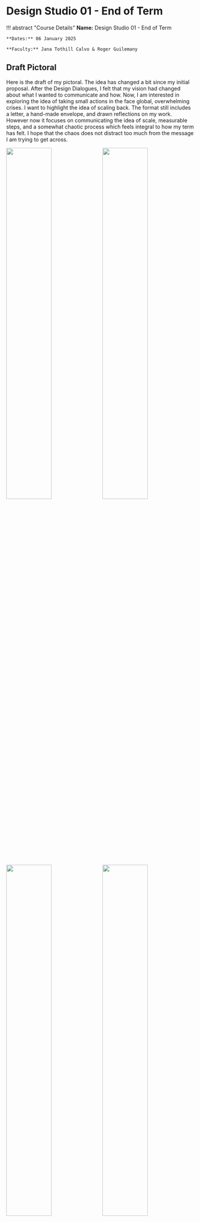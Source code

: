 # Design Studio 01 - End of Term

!!! abstract "Course Details"
    **Name:** Design Studio 01 - End of Term

    **Dates:** 06 January 2025 

    **Faculty:** Jana Tothill Calvo & Roger Guilemany

## Draft Pictoral 

Here is the draft of my pictoral. The idea has changed a bit since my initial proposal. After the Design Dialogues, I felt that my vision had changed about what I wanted to communicate and how. Now, I am interested in exploring the idea of taking small actions in the face global, overwhelming crises. I want to highlight the idea of scaling back. The format still includes a letter,  a hand-made envelope, and drawn reflections on my work. However now it focuses on communicating the idea of scale, measurable steps, and a somewhat chaotic process which feels integral to how my term has felt. I hope that the chaos does not distract too much from the message I am trying to get across. 

<!-- Slideshow container -->
<div class="slideshow-container">

  <!-- Full-width images with number and caption text -->
  <div class="mySlides fade">
    <img src="../../../images/term1/designstudio/endOfTerm/IMG_5035.jpeg" style="width:49%">
    <img src="../../../images/term1/designstudio/endOfTerm/IMG_5036.jpeg" style="float:right;width:49%">
  </div>

  <div class="mySlides fade">
    <img src="../../../images/term1/designstudio/endOfTerm/IMG_5037.jpeg" style="width:49%">
    <img src="../../../images/term1/designstudio/endOfTerm/IMG_5038.jpeg" style="float:right;width:49%">
  </div>

  <div class="mySlides fade">
    <img src="../../../images/term1/designstudio/endOfTerm/IMG_5039.jpeg" style="width:49%">
    <img src="../../../images/term1/designstudio/endOfTerm/IMG_5040.jpeg" style="float:right;width:49%">
  </div>

  <div class="mySlides fade">
    <img src="../../../images/term1/designstudio/endOfTerm/IMG_5041.jpeg" style="width:49%">
    <img src="../../../images/term1/designstudio/endOfTerm/IMG_5042.jpeg" style="float:right;width:49%">
  </div>


  <!-- Next and previous buttons -->
  <a class="prev" onclick="plusSlides(-1)">&#10094;</a>
  <a class="next" onclick="plusSlides(1)">&#10095;</a>
</div>

<!-- The dots/circles -->
<div style="text-align:center">
  <span class="dot" onclick="currentSlide(1)"></span>
  <span class="dot" onclick="currentSlide(2)"></span>
  <span class="dot" onclick="currentSlide(3)"></span>
  <span class="dot" onclick="currentSlide(4)"></span>
</div>

### The text of the letter

Dear Reader, 																				

I hope you are doing well and not thinking too much about the current state of affairs. Here’s the thing, we live in a world in crisis, which is overwhelming and scary. There is a global climate emergency perpetrated by over-consumption, over-production, and massive amounts of waste, all driven by the a constant drive for more. This crisis on its own would be enough to make anyone lose hope, but it has fueled and is fueled by other crises like global conflicts, resource and economic inequality, loss of local community support, and a collective focus on simultaneously numbing ourselves to the suffering while constantly being bombarded with information specifically chosen by algorithms to keep us in a state of panic, fear, and division. So, all that said, dear reader, to combat this, let’s try to focus on ourselves and our small impacts, shall we? 

What pieces of our lives can we pour energy into to make life better? What actions can we take to foster kindness and support in our communities? The world is big, too big to address all of it, so what can we do to have a local impact? What can we do to fight back against algorithms and corporations telling us what to desire, how to feel, and what to think? 

Amidst all these overwhelming questions, my head is spinning and I am getting stuck. So, to combat that, I have attempted to take small, tentative steps towards testing my impact. Contained in this envelope is what I have tried so far. These are my attempts at responding in minute, measured, investigative ways to the crises while maintaining most of my sanity. It is a mess, like my feelings about this work. Perhaps it could also serve, dear reader, as a guide for your own reflection and practice, if you choose to take up the mantel. 

So, dear reader, I hope this letter finds you well and maybe, just for a moment, you will pause, step back, and examine your own choices. Maybe, just for a moment, you will really actively choose care, for yourself, your community, for our world. At least that is my hope. 

All the best, 

Lucretia Field 

## Images from Term 


## Design Space Progression 

### First Design Space 
![Design Space 01](../../images/term1/designstudio/DesignSpaceOverview_01.png)

### Pydigital Design Space  
![Design Space 01](../../images/term1/designstudio/DesignSpaceOverview_03.jpeg)

## Simplified Digital Design Space for Design Dialogue 
![Design Space 01](../../images/term1/designstudio/DesignSpaceOverview_06.png)


## Reflections from Design Dialogue 

I think somewhere along the way, I lost my direction again. I think I got caught up in the deadline of the design dialogue and the exhaustion from so much energy spent thinking as part of this program. Somewhere in the past few months between sort of finding direction and now, I lost it again. 

At the design dialogue, I was challenged to explain why I had the display I had. The bows that I had made served very little purpose in the long run and the challenge I received was "why?" but with the followup question of, you made something that was recyclable into something that is not recyclable, so what was your reason? There has to have been a strong reason why I did this then. Unfortunately, I wasn't able to give one, because I had gotten wrapped up (pun not intended) in the concept I had started down, without necessarily knowing what the why was. 

So, I think going forward, I have to figure out how to find my stronger reasons, to have stronger convictions, even if I might be wrong, but be able to explain them at least. 

I need to dig deeper into my first person perspective and stop trying to lecture. This design dialogue became too much about conversations - but I wasn't even recording those conversations very well, so, how do I change that for the future? Should all the conversations be recorded and I'll have to go back through them by hand, or is there a different thing I want to get out of these dialogues? Perhaps the path I have been on is not the right one. It helps to know that now, I guess. 

But what does the next term look like now? Do I build a community, if so, how? If I am thinking of going back to the US after this program, then what is the value of building a community here? 

So, with those questions still unanswered, what are the skills I want to learn next term? 

I want to use certain fabrication tools more: 

    - CNC - learn to make bigger things - more solid things. Will need to have a reason why, or I can just make things to learn the skills 
    - Lasercut - want to learn to develop quicker and try things more quickly and modularly 
    - How the superlab runs, I want to engage more with the people who run it and learn what things they need to do. Learn how a maker space works 

Things I want to do in general: 

    - Experiment with biomaterials - ask Salvador maybe 
    - Grow plants - can we do garden things on the roof or at Valldaura - automation, can I actually use the 'Grow Organic' project experience somehow? 
    - Kombucha - with Kevin 
    - Spirulina - with Kevin?
    - Cashew cheese - with Kevin? 
    - Make a fume extractor for the classroom from an old fan in the machine paradox box 


People I want to engage with more: 
    - Fab Lab people 
        - Josep and Dani 
        - Julia and Jessica 
        - Fab City people - I want to understand this 
    - People from other programs 
        - Atticus at Valldaura 
        - Salvador in AI 



Things in general, look into existing systems and things that work, see if there are ways to learn those, use those, 'scale' them although not necessarily in a capitalistic way 

Okay, some less happy thoughts: 

Am I just too much of a follower to be good at this? 
Are my own convictions or values or ideas too nebulous? When I am trying to figure these things out, do I get too committed to a single idea because it feels real in the moment, but then I don't examine things.
Why would I make a community here if I'm just going to move? But can I afford not to? 
Do I have too much trouble following through with plans to be in charge of something like this? 


So, where am I now? 
Still annoyed about consumerism, but what right do I have to tell anyone else what to do when I'm on a high horse of superiority. Also, I'm coming from a place of privilege and while I may recognize it, I haven't done much to learn about others or give context to the questions I still have. 
In general, I still have so many questions, too many to follow up on or with. 

So, from a first person perspective, what am I interested in? 

    - I want to know what happens when we switch algorithms 
        - prototype by switching with someone you actually know - physically switch phones or youtube accounts?
        - as you use someone else's algorithm, you would be changing theirs, potentially, depending on how it works 
        - just playing certain videos on the same wifi can influence what videos get shown too - how can we play with that? 
        - but the real crux is how do you get to switch with someone hwo you don't already overlap with?
        - is there a way to see the algorithms? 

    - What data does google actually have on me, or any other big company for that matter? 
        - look into ways to get that information 
        - Why? = because it feels scary, it feels like I want to be able to wrap my head around what corporations actually know about me 
        - How are the manipulating me? And everyone else?

    - How do we actually verify things? 
        - I think this is something I have been thinking about for a while, how do we know what gets recycled or composted or anything else? 
        - How do we know our data is being used, that we're being manipulated? 

    Maybe it's less about increasing friction and more about increasing transparency and understanding? 

    - show what the impact of your Amazon purchase will actually be somehow or your query on ChatGPT or why you are being shown a specific video. What if it is less about making it harder to buy new, but instead is about making it easier to know what you are buying. Digital material passports... but here's the thing, I don't want to write code, I don't want to mess with blockchain, I want to make things with my hands, sew, sculpt, create in those ways. So... once again, I am back to where I have always been. Wanting to make changes in ways that I don't know how to and don't want to really. BLAH! ugh! 

    
